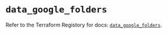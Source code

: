 # `data_google_folders`

Refer to the Terraform Registory for docs: [`data_google_folders`](https://registry.terraform.io/providers/hashicorp/google/5.29.0/docs/data-sources/folders).
